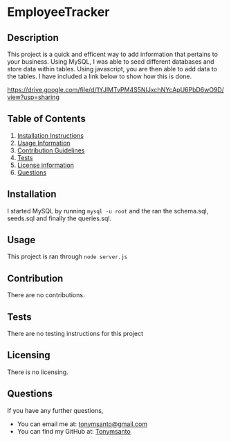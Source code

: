 # EmployeeTracker

## Description
This project is a quick and efficent way to add information that pertains to your business. Using MySQL, I was able to seed different databases and store data within tables. Using javascript, you are then able to add data to the tables. I have included a link below to show how this is done.

https://drive.google.com/file/d/1YJlMTvPM4S5NIJxchNYcApU6PbD6wO9D/view?usp=sharing

## Table of Contents
1. [Installation Instructions](#installation)
2. [Usage Information](#usage)
3. [Contribution Guidelines](#contribution)
4. [Tests](#tests)
5. [License information](#Licensing)
6. [Questions](#questions)

## Installation
I started MySQL by running `mysql -u root` and the ran the schema.sql, seeds.sql and finally the queries.sql.

## Usage
This project is ran through `node server.js`

## Contribution
There are no contributions.

## Tests
There are no testing instructions for this project

## Licensing
There is no licensing.

## Questions
If you have any further questions, 
 - You can email me at: tonymsanto@gmail.com
 - You can find my GitHub at: [Tonymsanto](https://github.com/Tonymsanto)
